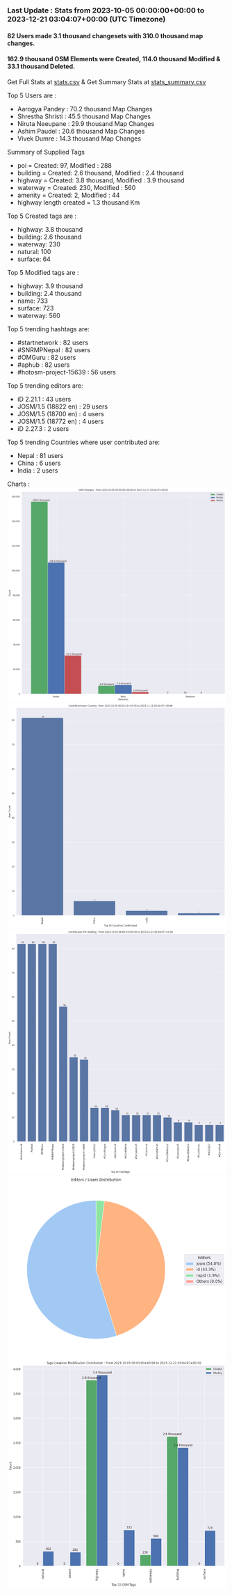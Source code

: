 ### Last Update : Stats from 2023-10-05 00:00:00+00:00 to 2023-12-21 03:04:07+00:00 (UTC Timezone)

#### 82 Users made 3.1 thousand changesets with 310.0 thousand map changes.
#### 162.9 thousand OSM Elements were Created, 114.0 thousand Modified & 33.1 thousand Deleted.
Get Full Stats at [stats.csv](/stats/SNRMPNepal/Every2days/stats.csv)
 & Get Summary Stats at [stats_summary.csv](/stats/SNRMPNepal/Every2days/stats_summary.csv)

Top 5 Users are : 
- Aarogya Pandey : 70.2 thousand Map Changes
- Shrestha Shristi : 45.5 thousand Map Changes
- Niruta Neeupane : 29.9 thousand Map Changes
- Ashim Paudel : 20.6 thousand Map Changes
- Vivek Dumre : 14.3 thousand Map Changes

Summary of Supplied Tags
- poi = Created: 97, Modified : 288
- building = Created: 2.6 thousand, Modified : 2.4 thousand
- highway = Created: 3.8 thousand, Modified : 3.9 thousand
- waterway = Created: 230, Modified : 560
- amenity = Created: 2, Modified : 44
- highway length created = 1.3 thousand Km


Top 5 Created tags are :
- highway: 3.8 thousand
- building: 2.6 thousand
- waterway: 230
- natural: 100
- surface: 64


Top 5 Modified tags are :
- highway: 3.9 thousand
- building: 2.4 thousand
- name: 733
- surface: 723
- waterway: 560


Top 5 trending hashtags are:
- #startnetwork : 82 users
- #SNRMPNepal : 82 users
- #OMGuru : 82 users
- #aphub : 82 users
- #hotosm-project-15639 : 56 users


Top 5 trending editors are:
- iD 2.21.1 : 43 users
- JOSM/1.5 (18822 en) : 29 users
- JOSM/1.5 (18700 en) : 4 users
- JOSM/1.5 (18772 en) : 4 users
- iD 2.27.3 : 2 users


Top 5 trending Countries where user contributed are:
- Nepal : 81 users
- China : 6 users
- India : 2 users


 Charts : 
![Alt text](./stats_osm_changes.png) 
![Alt text](./stats_users_per_country.png) 
![Alt text](./stats_users_per_hashtag.png) 
![Alt text](./stats_editors_pie_chart.png) 
![Alt text](./stats_tags.png) 
